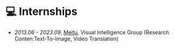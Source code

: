 # 💻 Internships
- *2013.06 - 2023.09*, [Meitu](https://www.meitu.com/), Visual Intelligence Group (Research Conten:Text-To-Image, Video Translation)
